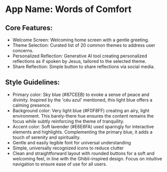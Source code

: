 # **App Name**: Words of Comfort

## Core Features:

- Welcome Screen: Welcoming home screen with a gentle greeting.
- Theme Selection: Curated list of 20 common themes to address user concerns.
- Personalized Reflection: Generative AI tool creating personalized reflections as if spoken by Jesus, tailored to the selected theme.
- Share Reflection: Simple button to share reflections via social media.

## Style Guidelines:

- Primary color: Sky blue (#87CEEB) to evoke a sense of peace and divinity. Inspired by the 'céu azul' mentioned, this light blue offers a calming presence.
- Background color: Very light blue (#F0F8FF) creating an airy, light environment. This barely-there hue ensures the content remains the focus while subtly reinforcing the theme of tranquility.
- Accent color: Soft lavender (#E6E6FA) used sparingly for interactive elements and highlights. Complementing the primary blue, it adds a touch of serenity and spirituality.
- Gentle and easily legible font for universal understanding
- Simple, universally recognized icons to reduce clutter
- Clean and straightforward layout with rounded buttons for a soft and welcoming feel, in line with the Ghibli-inspired design. Focus on intuitive navigation to ensure ease of use for all users.
